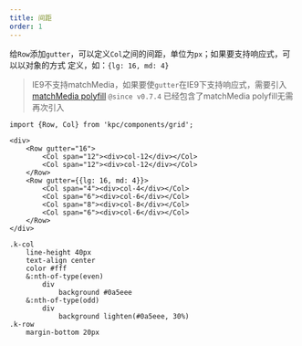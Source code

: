 ```yaml
---
title: 间距
order: 1
---
```


给`Row`添加`gutter`，可以定义`Col`之间的间距，单位为`px`；如果要支持响应式，可以以对象的方式
定义，如：`{lg: 16, md: 4}`

> IE9不支持matchMedia，如果要使`gutter`在IE9下支持响应式，需要引入[matchMedia polyfill](https://github.com/paulirish/matchMedia.js)
> `@since v0.7.4` 已经包含了matchMedia polyfill无需再次引入

```vdt
import {Row, Col} from 'kpc/components/grid';

<div>
    <Row gutter="16"> 
        <Col span="12"><div>col-12</div></Col>
        <Col span="12"><div>col-12</div></Col>
    </Row>
    <Row gutter={{lg: 16, md: 4}}>
        <Col span="4"><div>col-4</div></Col>
        <Col span="6"><div>col-6</div></Col>
        <Col span="8"><div>col-8</div></Col>
        <Col span="6"><div>col-6</div></Col>
    </Row>
</div>
```

```styl
.k-col
    line-height 40px
    text-align center
    color #fff
    &:nth-of-type(even)
        div
            background #0a5eee
    &:nth-of-type(odd)
        div
            background lighten(#0a5eee, 30%)
.k-row
    margin-bottom 20px
```

